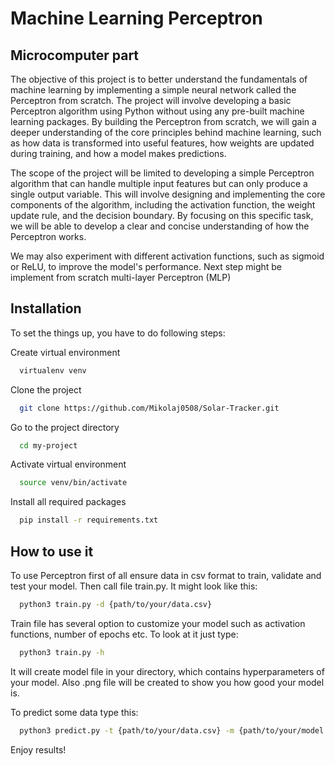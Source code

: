 # Machine Learning Perceptron

## Microcomputer part

The objective of this project is to better understand the fundamentals of machine learning by implementing a simple neural network called the Perceptron from scratch. The project will involve developing a basic Perceptron algorithm using Python without using any pre-built machine learning packages. By building the Perceptron from scratch, we will gain a deeper understanding of the core principles behind machine learning, such as how data is transformed into useful features, how weights are updated during training, and how a model makes predictions.

The scope of the project will be limited to developing a simple Perceptron algorithm that can handle multiple input features but can only produce a single output variable. This will involve designing and implementing the core components of the algorithm, including the activation function, the weight update rule, and the decision boundary. By focusing on this specific task, we will be able to develop a clear and concise understanding of how the Perceptron works.

We may also experiment with different activation functions, such as sigmoid or ReLU, to improve the model's performance. Next step might be implement from scratch multi-layer Perceptron (MLP)


## Installation

To set the things up, you have to do following steps:

Create virtual environment
```bash
  virtualenv venv
```

Clone the project

```bash
  git clone https://github.com/Mikolaj0508/Solar-Tracker.git
```

Go to the project directory

```bash
  cd my-project
```
Activate virtual environment

```bash
  source venv/bin/activate
```

Install all required packages

```bash
  pip install -r requirements.txt
```
## How to use it

To use Perceptron first of all ensure data in csv format to train, validate and test your model. Then call file train.py. It might look like this:

```bash
  python3 train.py -d {path/to/your/data.csv} 
```

Train file has several option to customize your model such as activation functions, number of epochs etc. To look at it just type:

```bash
  python3 train.py -h
```

It will create model file in your directory, which contains hyperparameters of your model. Also .png file will be created to show you how good your model is.

To predict some data type this:

```bash
  python3 predict.py -t {path/to/your/data.csv} -m {path/to/your/model.model}
```

Enjoy results!
